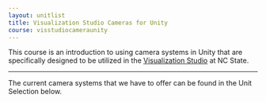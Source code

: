 ```yaml
---
layout: unitlist
title: Visualization Studio Cameras for Unity
course: visstudiocameraunity
---
```


This course is an introduction to using camera systems in Unity that are specifically designed to be utilized in the [Visualization Studio](https://www.lib.ncsu.edu/spaces/visualization-studio) at NC State.

---

The current camera systems that we have to offer can be found in the Unit Selection below.